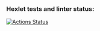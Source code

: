 ### Hexlet tests and linter status:
[![Actions Status](https://github.com/Julia666-dev/java-project-lvl1/workflows/hexlet-check/badge.svg)](https://github.com/Julia666-dev/java-project-lvl1/actions)